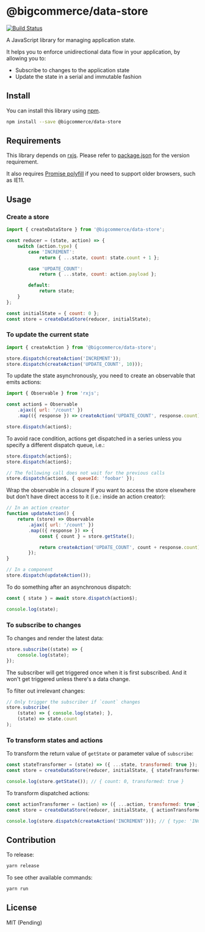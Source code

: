 # @bigcommerce/data-store

[![Build Status](https://travis-ci.com/bigcommerce/data-store-js.svg?token=pywwZy8zX1F5AzeQ9WpL&branch=master)](https://travis-ci.com/bigcommerce/data-store-js)

A JavaScript library for managing application state.

It helps you to enforce unidirectional data flow in your application, by allowing you to:
* Subscribe to changes to the application state
* Update the state in a serial and immutable fashion


## Install

You can install this library using [npm](https://www.npmjs.com/get-npm).

```sh
npm install --save @bigcommerce/data-store
```


## Requirements

This library depends on [rxjs](https://github.com/ReactiveX/rxjs). Please refer to [package.json](package.json) for the version requirement.

It also requires [Promise polyfill](https://github.com/stefanpenner/es6-promise) if you need to support older browsers, such as IE11.


## Usage

### Create a store

```js
import { createDataStore } from '@bigcommerce/data-store';

const reducer = (state, action) => {
    switch (action.type) {
        case 'INCREMENT':
            return { ...state, count: state.count + 1 };

        case 'UPDATE_COUNT':
            return { ...state, count: action.payload };

        default:
            return state;
    }
};

const initialState = { count: 0 };
const store = createDataStore(reducer, initialState);
```

### To update the current state

```js
import { createAction } from '@bigcommerce/data-store';

store.dispatch(createAction('INCREMENT'));
store.dispatch(createAction('UPDATE_COUNT', 10)));
```

To update the state asynchronously, you need to create an observable that emits actions:

```js
import { Observable } from 'rxjs';

const action$ = Observable
    .ajax({ url: '/count' })
    .map(({ response }) => createAction('UPDATE_COUNT', response.count))

store.dispatch(action$);
```

To avoid race condition, actions get dispatched in a series unless you specify a different dispatch queue, i.e.:

```js
store.dispatch(action$);
store.dispatch(action$);

// The following call does not wait for the previous calls
store.dispatch(action$, { queueId: 'foobar' });
```

Wrap the observable in a closure if you want to access the store elsewhere but don't have direct access to it (i.e.: inside an action creator):

```js
// In an action creator
function updateAction() {
    return (store) => Observable
        .ajax({ url: '/count' })
        .map(({ response }) => {
            const { count } = store.getState();

            return createAction('UPDATE_COUNT', count + response.count);
        });
}
```

```js
// In a component
store.dispatch(updateAction());
```

To do something after an asynchronous dispatch:

```js
const { state } = await store.dispatch(action$);

console.log(state);
```

### To subscribe to changes

To changes and render the latest data:

```js
store.subscribe((state) => {
    console.log(state);
});
```

The subscriber will get triggered once when it is first subscribed. And it won't get triggered unless there's a data change.

To filter out irrelevant changes:

```js
// Only trigger the subscriber if `count` changes
store.subscribe(
    (state) => { console.log(state); },
    (state) => state.count
);
```

### To transform states and actions

To transform the return value of `getState` or parameter value of `subscribe`:

```js
const stateTransformer = (state) => ({ ...state, transformed: true });
const store = createDataStore(reducer, initialState, { stateTransformer });

console.log(store.getState()); // { count: 0, transformed: true }
```

To transform dispatched actions:

```js
const actionTransformer = (action) => ({ ...action, transformed: true });
const store = createDataStore(reducer, initialState, { actionTransformer });

console.log(store.dispatch(createAction('INCREMENT'))); // { type: 'INCREMENT', transformed: true }
```


## Contribution

To release:

```sh
yarn release
```

To see other available commands:

```sh
yarn run
```


## License

MIT (Pending)
